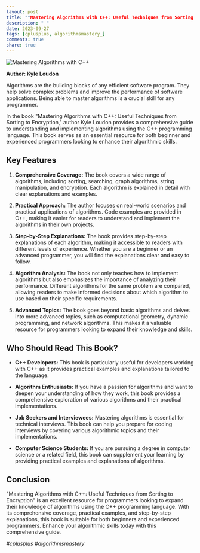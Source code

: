 ```yaml
---
layout: post
title: ""Mastering Algorithms with C++: Useful Techniques from Sorting to Encryption" by Kyle Loudon"
description: " "
date: 2023-09-27
tags: [cplusplus, algorithmsmastery_]
comments: true
share: true
---
```


![Mastering Algorithms with C++](https://example.com/book-image.jpg)

**Author: Kyle Loudon**

Algorithms are the building blocks of any efficient software program. They help solve complex problems and improve the performance of software applications. Being able to master algorithms is a crucial skill for any programmer.

In the book "Mastering Algorithms with C++: Useful Techniques from Sorting to Encryption," author Kyle Loudon provides a comprehensive guide to understanding and implementing algorithms using the C++ programming language. This book serves as an essential resource for both beginner and experienced programmers looking to enhance their algorithmic skills.

## Key Features

1. **Comprehensive Coverage:** The book covers a wide range of algorithms, including sorting, searching, graph algorithms, string manipulation, and encryption. Each algorithm is explained in detail with clear explanations and examples.

2. **Practical Approach:** The author focuses on real-world scenarios and practical applications of algorithms. Code examples are provided in C++, making it easier for readers to understand and implement the algorithms in their own projects.

3. **Step-by-Step Explanations:** The book provides step-by-step explanations of each algorithm, making it accessible to readers with different levels of experience. Whether you are a beginner or an advanced programmer, you will find the explanations clear and easy to follow.

4. **Algorithm Analysis:** The book not only teaches how to implement algorithms but also emphasizes the importance of analyzing their performance. Different algorithms for the same problem are compared, allowing readers to make informed decisions about which algorithm to use based on their specific requirements.

5. **Advanced Topics:** The book goes beyond basic algorithms and delves into more advanced topics, such as computational geometry, dynamic programming, and network algorithms. This makes it a valuable resource for programmers looking to expand their knowledge and skills.

## Who Should Read This Book?

- **C++ Developers:** This book is particularly useful for developers working with C++ as it provides practical examples and explanations tailored to the language.

- **Algorithm Enthusiasts:** If you have a passion for algorithms and want to deepen your understanding of how they work, this book provides a comprehensive exploration of various algorithms and their practical implementations.

- **Job Seekers and Interviewees:** Mastering algorithms is essential for technical interviews. This book can help you prepare for coding interviews by covering various algorithmic topics and their implementations.

- **Computer Science Students:** If you are pursuing a degree in computer science or a related field, this book can supplement your learning by providing practical examples and explanations of algorithms.

## Conclusion

"Mastering Algorithms with C++: Useful Techniques from Sorting to Encryption" is an excellent resource for programmers looking to expand their knowledge of algorithms using the C++ programming language. With its comprehensive coverage, practical examples, and step-by-step explanations, this book is suitable for both beginners and experienced programmers. Enhance your algorithmic skills today with this comprehensive guide.

‍‍‍‍‍‍‍‍‍‍‍‍‍‍_#cplusplus #algorithmsmastery_